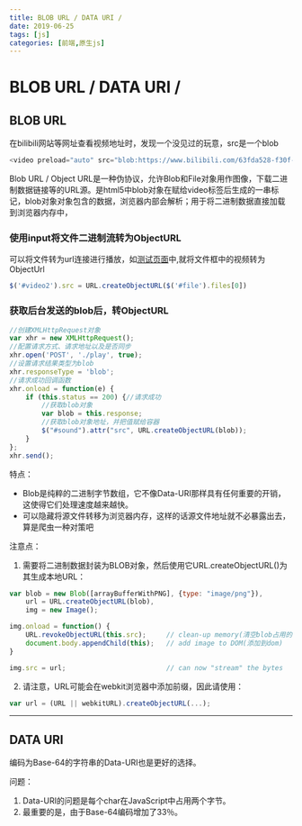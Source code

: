 ```yaml
---
title: BLOB URL / DATA URI / 
date: 2019-06-25
tags: [js]
categories: [前端,原生js]
---
```


# BLOB URL / DATA URI / 

## BLOB URL
在bilibili网站等网址查看视频地址时，发现一个没见过的玩意，src是一个blob
```js
<video preload="auto" src="blob:https://www.bilibili.com/63fda528-f30f-403e-a84a-91c63ee6ec19"></video>
```
Blob URL / Object URL是一种伪协议，允许Blob和File对象用作图像，下载二进制数据链接等的URL源。是html5中blob对象在赋给video标签后生成的一串标记，blob对象对象包含的数据，浏览器内部会解析；用于将二进制数据直接加载到浏览器内存中，

### 使用input将文件二进制流转为ObjectURL
可以将文件转为url连接进行播放，如<!--[测试页面](./blob.html)-->[测试页面](https://github.com/zc1789284658/Code-Note/edit/master/h5/blob.html)中,就将文件框中的视频转为ObjectUrl

```js
$('#video2').src = URL.createObjectURL($('#file').files[0])
```
### 获取后台发送的blob后，转ObjectURL
```js
//创建XMLHttpRequest对象
var xhr = new XMLHttpRequest();
//配置请求方式、请求地址以及是否同步
xhr.open('POST', './play', true);
//设置请求结果类型为blob
xhr.responseType = 'blob';
//请求成功回调函数
xhr.onload = function(e) {
    if (this.status == 200) {//请求成功
        //获取blob对象
        var blob = this.response;
        //获取blob对象地址，并把值赋给容器
        $("#sound").attr("src", URL.createObjectURL(blob));
    }
};
xhr.send();
```


特点：
- Blob是纯粹的二进制字节数组，它不像Data-URI那样具有任何重要的开销，这使得它们处理速度越来越快。
- 可以隐藏将源文件转移为浏览器内存，这样的话源文件地址就不必暴露出去，算是爬虫一种对策吧

注意点：

1. 需要将二进制数据封装为BLOB对象，然后使用它URL.createObjectURL()为其生成本地URL：
```js
var blob = new Blob([arrayBufferWithPNG], {type: "image/png"}),
    url = URL.createObjectURL(blob),
    img = new Image();

img.onload = function() {
    URL.revokeObjectURL(this.src);     // clean-up memory(清空blob占用的内存)
    document.body.appendChild(this);   // add image to DOM(添加到dom)
}

img.src = url;                         // can now "stream" the bytes
```
2. 请注意，URL可能会在webkit浏览器中添加前缀，因此请使用：
```js
var url = (URL || webkitURL).createObjectURL(...);
```

---

## DATA URI 

编码为Base-64的字符串的Data-URI也是更好的选择。

问题：
1. Data-URI的问题是每个char在JavaScript中占用两个字节。
2. 最重要的是，由于Base-64编码增加了33％。
